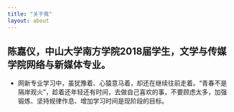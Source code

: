 ```yaml
---
title: "关于我"
layout: about
---
```

## 陈嘉仪，中山大学南方学院2018届学生，文学与传媒学院网络与新媒体专业。
- 网新专业学习中，虽犹豫着、心猿意马着，却还在继续往前走着。“青春不是隔岸观火”，趁着还年轻还有时间，去做自己喜欢的事，不要顾虑太多，加强锻炼、坚持规律作息、增加学习时间是现阶段的目标。